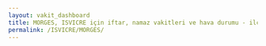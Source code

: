 ```yaml
---
layout: vakit_dashboard
title: MORGES, ISVICRE için iftar, namaz vakitleri ve hava durumu - ilçe/eyalet seç
permalink: /ISVICRE/MORGES/
---
```


<script type="text/javascript">
  var GLOBAL_COUNTRY = 'ISVICRE';
  var GLOBAL_CITY = 'MORGES';
  var GLOBAL_STATE = '';
  var lat = 72;
  var lon = 21;
</script>
